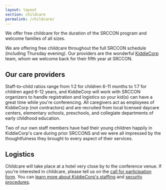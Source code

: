 ```yaml
---
layout: layout
section: childcare
permalink: /childcare/
---
```


<p class="big-lead">We offer free childcare for the duration of the SRCCON program and welcome families of all sizes.</p>

We are offering free childcare throughout the full SRCCON schedule (including Thursday evening). Our providers are the wonderful [KiddieCorp](https://www.kiddiecorp.com/)  team, whom we welcome back for their fifth year at SRCCON.

## Our care providers

Staff-to-child ratios range from 1:2 for children 6-11 months to 1:7 for children aged 6-12 years, and KiddieCorp will work with SRCCON organizers to handle registration and logistics so your kid(s) can have a great time while you're conferencing. All caregivers act as employees of KiddieCorp (not contractors) and are recruited from local licensed daycare centers, elementary schools, preschools, and collegiate departments of early childhood education.

Two of our own staff members have had their young children happily in KiddieCorp's care during prior SRCCONS and we were all impressed by the thoughtfulness they brought to every aspect of their services.

## Logistics

Childcare will take place at a hotel very close by to the conference venue. If you're interested in childcare, please tell us on the [call for participation form](/participation/form/). You can [learn more about KiddieCorp's staffing](https://www.kiddiecorp.com/staffselect.html) and [security procedures](https://www.kiddiecorp.com/security.html).
